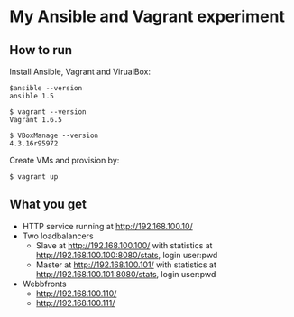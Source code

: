 # My Ansible and Vagrant experiment #

## How to run ##
Install Ansible, Vagrant and VirualBox:

```
$ansible --version
ansible 1.5

$ vagrant --version
Vagrant 1.6.5

$ VBoxManage --version
4.3.16r95972
```

Create VMs and provision by:
```
$ vagrant up
```

## What you get ##
- HTTP service running at http://192.168.100.10/
- Two loadbalancers
  - Slave at http://192.168.100.100/ with statistics at http://192.168.100.100:8080/stats, login user:pwd
  - Master at http://192.168.100.101/ with statistics at http://192.168.100.101:8080/stats, login user:pwd
- Webbfronts
  - http://192.168.100.110/
  - http://192.168.100.111/
